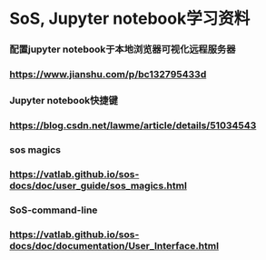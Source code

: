#   SoS, Jupyter notebook学习资料
### 配置jupyter notebook于本地浏览器可视化远程服务器
### https://www.jianshu.com/p/bc132795433d

### Jupyter notebook快捷键
### https://blog.csdn.net/lawme/article/details/51034543

### sos magics
### https://vatlab.github.io/sos-docs/doc/user_guide/sos_magics.html

### SoS-command-line
### https://vatlab.github.io/sos-docs/doc/documentation/User_Interface.html
